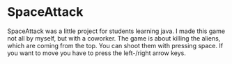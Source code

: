 # SpaceAttack

SpaceAttack was a little project for students learning java. I made this game not all by myself, but with a coworker. The game is about killing the aliens, which are coming from the top. 
You can shoot them with pressing space. If you want to move you have to press the left-/right arrow  keys. 
